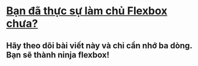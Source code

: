 # [Bạn đã thực sự làm chủ Flexbox chưa?](https://xuanphao19.github.io/practice_flexbox)
## Hãy theo dõi bài viết này và chỉ cần nhớ ba dòng. Bạn sẽ thành ninja flexbox!
